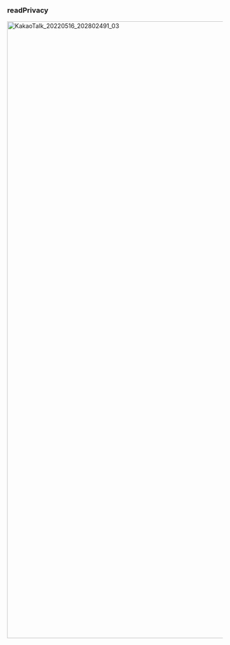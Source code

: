 ### readPrivacy

<img width="1440" alt="KakaoTalk_20220516_202802491_03" src="https://user-images.githubusercontent.com/100589396/168611392-040b2aa9-15e3-4c39-8981-ed7129941826.png">

